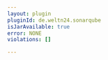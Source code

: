 ```yaml
---
layout: plugin
pluginId: de.weltn24.sonarqube
isJarAvailable: true
error: NONE
violations: []

---
```

